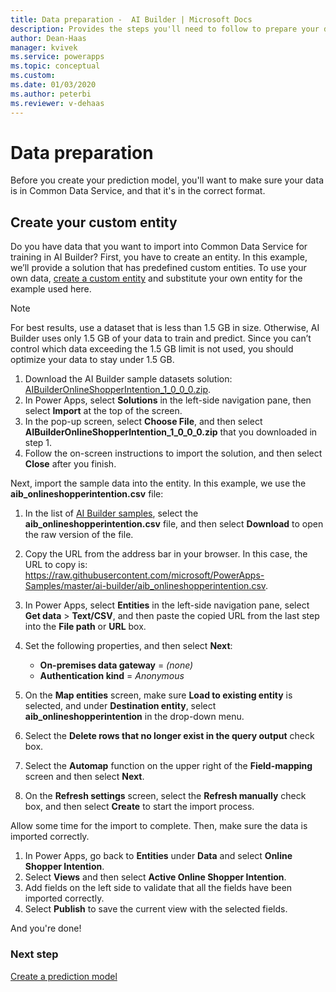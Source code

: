 ```yaml
---
title: Data preparation -  AI Builder | Microsoft Docs
description: Provides the steps you'll need to follow to prepare your data for AI Builder in Common Data Service. 
author: Dean-Haas
manager: kvivek
ms.service: powerapps
ms.topic: conceptual
ms.custom: 
ms.date: 01/03/2020
ms.author: peterbi
ms.reviewer: v-dehaas
---
```


# Data preparation

Before you create your prediction model, you'll want to make sure your data is in Common Data Service, and that it's in the correct format.

## Create your custom entity

Do you have data that you want to import into Common Data Service for training in AI Builder? First, you have to create an entity. In this example, we’ll provide a solution that has predefined custom entities. To use your own data, [create a custom entity](/powerapps/maker/common-data-service/data-platform-create-entity) and substitute your own entity for the example used here.

> [!NOTE]
> For best results, use a dataset that is less than 1.5 GB in size. Otherwise, AI Builder uses only 1.5 GB of your data to train and predict. Since you can’t control which data exceeding the 1.5 GB limit is not used, you should optimize your data to stay under 1.5 GB.

1. Download the AI Builder sample datasets solution: [AIBuilderOnlineShopperIntention_1_0_0_0.zip](https://go.microsoft.com/fwlink/?linkid=2093415).
1. In Power Apps, select **Solutions** in the left-side navigation pane, then select **Import** at the top of the screen.
1. In the pop-up screen, select **Choose File**, and then select **AIBuilderOnlineShopperIntention_1_0_0_0.zip** that you downloaded in step 1.
1. Follow the on-screen instructions to import the solution, and then select **Close** after you finish.

Next, import the sample data into the entity. In this example, we use the **aib_onlineshopperintention.csv** file:

1. In the list of [AI Builder samples](https://go.microsoft.com/fwlink/?linkid=2093415), select the **aib_onlineshopperintention.csv** file, and then select **Download** to open the raw version of the file.

1. Copy the URL from the address bar in your browser. In this case, the URL to copy is: https://raw.githubusercontent.com/microsoft/PowerApps-Samples/master/ai-builder/aib_onlineshopperintention.csv.

1. In Power Apps, select **Entities** in the left-side navigation pane, select **Get data** > **Text/CSV**, and then paste the copied URL from the last step into the **File path** or **URL** box.

1. Set the following properties, and then select **Next**:

    - **On-premises data gateway** = *(none)*
    - **Authentication kind** = *Anonymous*

1. On the **Map entities** screen, make sure **Load to existing entity** is selected, and under **Destination entity**, select **aib_onlineshopperintention** in the drop-down menu.
1. Select the **Delete rows that no longer exist in the query output** check box.
1. Select the **Automap** function on the upper right of the **Field-mapping** screen and then select **Next**.
1. On the **Refresh settings** screen, select the **Refresh manually** check box, and then select **Create** to start the import process.

Allow some time for the import to complete. Then, make sure the data is imported correctly.

1. In Power Apps, go back to **Entities** under **Data** and select **Online Shopper Intention**.
1. Select **Views** and then select **Active Online Shopper Intention**.
1. Add fields on the left side to validate that all the fields have been imported correctly. 
1. Select **Publish** to save the current view with the selected fields.

And you're done!

### Next step
[Create a prediction model](prediction-create-model.md) 

